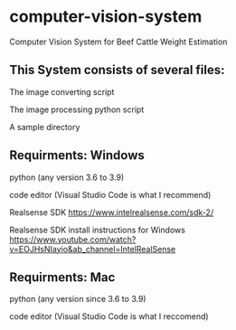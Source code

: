# computer-vision-system
Computer Vision System for Beef Cattle Weight Estimation

## This System consists of several files:

The image converting script

The image processing python script

A sample directory

## Requirments: Windows

python (any version 3.6 to 3.9)

code editor (Visual Studio Code is what I recommend)

Realsense SDK https://www.intelrealsense.com/sdk-2/

Realsense SDK install instructions for Windows https://www.youtube.com/watch?v=EOJHsNIayio&ab_channel=IntelRealSense

## Requirments: Mac

python (any version since 3.6 to 3.9)

code editor (Visual Studio Code is what I reccomend)
